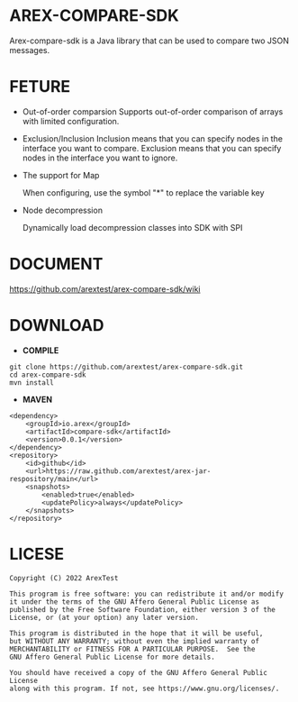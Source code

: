 # AREX-COMPARE-SDK

Arex-compare-sdk is a Java library that can be used to compare two JSON messages.

# FETURE

- Out-of-order comparsion
  Supports out-of-order comparison of arrays with limited configuration.

- Exclusion/Inclusion
  Inclusion means that you can specify nodes in the interface you want to compare.
  Exclusion means that you can specify nodes in the interface you want to ignore.

- The support for Map

  When configuring, use the symbol "*"  to replace the variable key

- Node decompression

  Dynamically load decompression classes into SDK with SPI

# DOCUMENT

https://github.com/arextest/arex-compare-sdk/wiki

# DOWNLOAD

- **COMPILE**

```
git clone https://github.com/arextest/arex-compare-sdk.git
cd arex-compare-sdk
mvn install
```

- **MAVEN**

```
<dependency>
	<groupId>io.arex</groupId>
	<artifactId>compare-sdk</artifactId>
	<version>0.0.1</version>
</dependency>
<repository>
	<id>github</id>
	<url>https://raw.github.com/arextest/arex-jar-respository/main</url>
	<snapshots>
		<enabled>true</enabled>
		<updatePolicy>always</updatePolicy>
	</snapshots>
</repository>
```



# LICESE

```
Copyright (C) 2022 ArexTest

This program is free software: you can redistribute it and/or modify
it under the terms of the GNU Affero General Public License as
published by the Free Software Foundation, either version 3 of the
License, or (at your option) any later version.

This program is distributed in the hope that it will be useful,
but WITHOUT ANY WARRANTY; without even the implied warranty of
MERCHANTABILITY or FITNESS FOR A PARTICULAR PURPOSE.  See the
GNU Affero General Public License for more details.

You should have received a copy of the GNU Affero General Public License
along with this program. If not, see https://www.gnu.org/licenses/.
```

